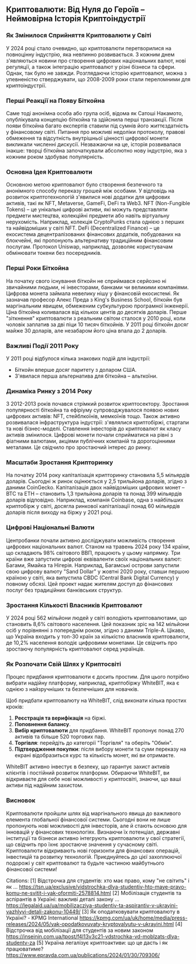 ## Криптовалюти: Від Нуля до Героїв – Неймовірна Історія Криптоіндустрії

### Як Змінилося Сприйняття Криптовалюти у Світі

У 2024 році стало очевидно, що криптовалюти перетворилися на повноцінну індустрію, яка невпинно розвивається. З кожним днем з'являються новини про створення цифрових національних валют, нові регуляції, а також інтеграцію криптовалют у різні бізнеси та сфери. Однак, так було не завжди. Розглядаючи історію криптовалют, можна з упевненістю стверджувати, що 2008-2009 роки стали переломними для криптоіндустрії.

### Перші Реакції на Появу Біткойна

Саме тоді анонімна особа або група осіб, відома як Сатоші Накамото, опублікувала концепцію біткойна та здійснила перші транзакції. Після появи біткойна багато експертів ставили під сумнів його життєздатність у фінансовому світі. Питання про можливі недоліки протоколу, правові обмеження та відсутність внутрішньої цінності цифрової монети викликали численні дискусії. Незважаючи на це, історія розвивалася інакше: творці біткойна започаткували абсолютно нову індустрію, яка з кожним роком здобуває популярність.

### Основна Ідея Криптовалюти

Основною метою криптовалют було створення безпечного та анонімного способу переказу грошей між особами. У відповідь на розвиток криптотехнологій з'явилися нові додатки для цифрових активів, такі як NFT, Metaverse, GameFi, DeFi та Web3. NFT (Non-Fungible Tokens) – це унікальні цифрові активи, які можуть представляти предмети мистецтва, колекційні предмети або навіть віртуальну нерухомість. Наприклад, колекція CryptoPunks стала однією з перших та найвідоміших у світі NFT. DeFi (Decentralized Finance) – це екосистема децентралізованих фінансових додатків, побудованих на блокчейні, які пропонують альтернативу традиційним фінансовим послугам. Протокол Uniswap, наприклад, дозволяє користувачам обмінювати токени без посередників.

### Перші Роки Біткойна

На початку свого існування біткойн не сприймався серйозно ні звичайними людьми, ні інвесторами, банками чи великими компаніями. Цифрова монета займала невелику нішу у фінансовій екосистемі. Як зазначав професор Алекс Преда з King's Business School, біткойн був маргінальним явищем, обмеженим субкультурою програмної інженерії. Ціна біткойна коливалася від кількох центів до десятків доларів. Перше "зіткнення" криптовалюти з реальним світом сталося у 2010 році, коли чоловік заплатив за дві піци 10 тисяч біткойнів. У 2011 році біткойн досяг майже 30 доларів, але незабаром його ціна впала до 2 доларів.

### Важливі Події 2011 Року

У 2011 році відбулося кілька знакових подій для індустрії:

- Біткойн вперше досяг паритету з доларом США.
- З'явилася перша альтернатива для біткойна – альткоїни.

### Динаміка Ринку з 2014 Року

З 2012-2013 років почався стрімкий розвиток криптосектору. Зростання популярності біткойна та ефіріуму супроводжувалося появою нових цифрових активів: NFT, стейблкоїнів, мемкоїнів тощо. Також активно розвивалася інфраструктура індустрії: з'являлися криптобіржі, стартапи та нові бізнес-моделі. Ставлення інвесторів до криптовалют як класу активів змінилося. Цифрові монети почали сприйматися на рівні з фіатними валютами, акціями публічних компаній та дорогоцінними металами. Це свідчило про зростаючий інтерес до ринку.

### Масштаби Зростання Крипторинку

На початку 2014 року капіталізація крипторинку становила 5,5 мільярдів доларів. Сьогодні ж ринок оцінюється у 2,5 трильйона доларів, згідно з даними CoinGecko. Капіталізація двох найвідоміших цифрових монет – BTC та ETH – становить 1,3 трильйона доларів та понад 399 мільярдів доларів відповідно. Наприклад, компанія Coinbase, одна з найбільших криптобірж у світі, досягла ринкової капіталізації понад 60 мільярдів доларів після виходу на біржу у 2021 році.

### Цифрові Національні Валюти

Центробанки почали активно досліджувати можливість створення цифрових національних валют. Станом на травень 2024 року 134 країни, що складають 98% світового ВВП, працюють у цьому напрямку. Три країни вже запустили цифрові еквіваленти своїх національних валют: Багами, Ямайка та Нігерія. Наприклад, Багамські острови запустили свою цифрову валюту "Sand Dollar" у жовтні 2020 року, ставши першою країною у світі, яка випустила CBDC (Central Bank Digital Currency) у повному обсязі. Цей проект надає жителям доступ до фінансових послуг без традиційних банківських структур.

### Зростання Кількості Власників Криптовалют

У 2024 році 562 мільйони людей у світі володіють криптовалютами, що становить 8,6% світового населення. Цей показник зріс на 142 мільйони осіб у порівнянні з попереднім роком, згідно з даними Triple-A. Цікаво, що Україна входить у топ-30 країн за кількістю власників криптовалюти, де 10,2% населення володіє цифровими монетами. Це свідчить про зростаючу популярність криптовалют серед українців.

### Як Розпочати Свій Шлях у Криптосвіті

Процес придбання криптовалюти є досить простим. Для цього потрібно вибрати надійну платформу, наприклад, криптобіржу WhiteBIT, яка є однією з найзручніших та безпечніших для новачків.

Щоб придбати криптовалюту на WhiteBIT, слід виконати кілька простих кроків:

1. **Реєстрація та верифікація** на біржі.
2. **Поповнення балансу**.
3. **Вибір криптовалюти** для придбання. WhiteBIT пропонує понад 270 активів та більше 520 торгових пар.
4. **Торгівля**: перейдіть до категорії "Торгівля" та оберіть "Обмін".
5. **Підтвердження покупки**: після вибору монети та суми переказу на екрані відобразиться курс та кількість монет, які ви отримаєте.

WhiteBIT активно інвестує в безпеку, що гарантує захист активів клієнтів і постійний розвиток платформи. Обираючи WhiteBIT, ви відкриваєте для себе нові можливості у криптосвіті, знаючи, що ваші активи під надійним захистом.

### Висновок

Криптовалюти пройшли шлях від маргінального явища до важливого елемента глобальної фінансової системи. Сьогодні вони не лише пропонують нові можливості для інвесторів, але й стають основою для інновацій у фінансових технологіях. Визнаючи їх потенціал, державні інституції та бізнеси активно інтегрують криптовалюти у свої стратегії, що свідчить про їхнє зростаюче значення у сучасному світі. Криптовалюти відкривають нові горизонти для фінансових операцій, інвестицій та розвитку технологій. Приєднуйтесь до цієї захоплюючої подорожі у світ криптовалют та будьте частиною майбутнього фінансової системи!

Citations:
[1] Відстрочка для студентів: хто має право, кому "не світить" і як ... https://tsn.ua/exclusive/vidstrochka-dlya-studentiv-hto-maye-pravo-komu-ne-svitit-i-yak-oformiti-2578814.html
[2] Мобілізація студентів та аспірантів в Україні: важливі деталі закону ... https://legalaid.ua/ua/mobilizacziya-studentiv-ta-aspirantiv-v-ukrayini-vazhlyvi-detali-zakonu-10449/
[3] Як оподатковувати криптовалюту в Україні? - KPMG International https://kpmg.com/ua/uk/home/media/press-releases/2024/05/yak-opodatkovuvaty-kryptovalyutu-v-ukrayini.html
[4] Відстрочка від мобілізації для студентів за новим законом https://inseinin.com.ua/tpost/f4l13v3c21-vdstrochka-vd-moblzats-dlya-studentv-za
[5] Україна легалізує криптоактиви: що це дасть і як працюватиме? https://www.epravda.com.ua/publications/2024/01/30/709306/
